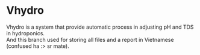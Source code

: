 # Vhydro
Vhydro is a system that provide automatic process in adjusting pH and TDS in hydroponics. <br>And this branch used for storing all files and a report in Vietnamese (confused ha :> sr mate).
